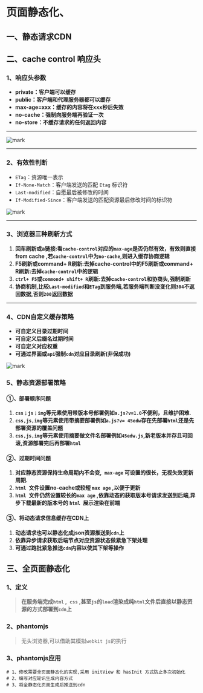 # 页面静态化、

## 一、静态请求CDN

## 二、cache control 响应头

### 1、响应头参数

- **private：客户端可以缓存**
- **public：客户端和代理服务器都可以缓存**
- **max-age=xxx：缓存的内容将在xxx秒后失效**
- **no-cache：强制向服务端再验证一次**
- **no-store：不缓存请求的任何返回内容**

---

![mark](http://codedorado.oss-cn-beijing.aliyuncs.com/images/20200429/101110731.png)

---

### 2、有效性判断

- `ETag`：资源唯一表示
- `If-None-Match`：客户端发送的匹配 `Etag` 标识符
- `Last-modified`：自愿最后被修改的时间
- `If-Modified-Since`：客户端发送的匹配资源最后修改时间的标识符

![mark](http://codedorado.oss-cn-beijing.aliyuncs.com/images/20200429/102233372.png)

---

### 3、浏览器三种刷新方式

1. **回车刷新或a链接:看`cache-control`对应的`max-age`是否仍然有效，有效则直接from cache ,若`cache-control`中为`no-cache`,则进入缓存协商逻辑**
2. **F5刷新或command+ R刷新:去掉cache-control中的F5刷新或command+ R刷新:去掉`cache-control`中的逻辑**
3. **`ctrl+ F5`或`commond+ shift+ R`刷新:去掉c`ache-control`和协商头,强制刷新**
4. **协商机制,比较`Last-modified`和`ETag`到服务端,若服务端判断没变化则`304`不返回数据,否则`200`返回数据**

---

### 4、CDN自定义缓存策略

- **可自定义目录过期时间**
- **可自定义后缀名过期时间**
- **可自定义对应权重**
- **可通过界面或`api`强制`cdn`对应目录刷新(非保成功)**

![mark](http://codedorado.oss-cn-beijing.aliyuncs.com/images/20200429/142726878.png)

### 5、静态资源部署策略

#### ①、部署顺序问题

1. **`css；js；img`等元素使用带版本号部署例如`a.js?v=1.0`不便利，且维护困难.**
2. **`css,js,img`等元素使用带摘要部署例如`a.js?v= 45edw`存在先部署`html`还是先部署资源的覆盖问题**
3. **`css,js,img`等元素使用摘要做文件名部署例如`45edw.js`,新老版本并存且可回滚,资源部署完后再部署`html `**

#### ②、过期时间问题

1. **对应静态资源保持生命周期内不会变,` max-age` 可设置的很长，无视失效更新周期.**
2. **`html `文件设置no-cache或较短 `max age` ,以便于更新**
3. **`html `文件仍然设置较长的`max age` ,依靠动态的获取版本号请求发送到后端,异步下载最新的版本号的 `html `展示渲染在前端**

#### ③、将动态请求信息缓存在CDN上

1. **动态请求也可以静态化成json资源推送到`cdn`上**
2. **依靠异步请求获取后端节点对应资源状态做紧急下架处理**
3. **可通过跑批紧急推送`cdn`内容以使其下架等操作**

## 三、全页面静态化

### 1、定义

> **在服务端完成`html` ,` css` ,甚至`js`的`load`渲染成纯`html`文件后直接以静态资源的方式部署到`cdn`上**

### 2、phantomjs

>  无头浏览器,可以借助其模拟`webkit js`的执行

### 3、phantomjs应用

```shell
# 1、修改需要全页面静态化的实现,采用 initView 和 hasInit 方式防止多次初始化
# 2、编写对应轮讯生成内容方式
# 3、将全静态化页面生成后推送到cdn
```





















